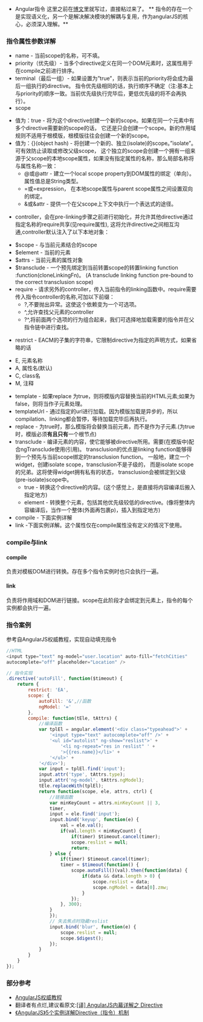 * Angular指令
这里之前在[博文](http://yipeng.info/p/5728166902b77eca70929c83)里就写过，直接粘过来了。
** 指令的存在一个是实现语义化，另一个是解决解决模块的解耦与复用，作为angularJS的核心，必须深入理解。**
<!-- more -->

### 指令属性参数详解
*  name - 当前scope的名称，可不填。
*  priority（优先级）- 当多个directive定义在同一个DOM元素时，这属性用于在compile之前进行排序。
*  terminal（最后一组）- 如果设置为”true”，则表示当前的priority将会成为最后一组执行的directive。
  指令优先级相同的话，执行顺序不确定（注:基本上与priority的顺序一致。当前优先级执行完毕后，更低优先级的将不会再执行）。
*  scope
 - 值为：true - 将为这个directive创建一个新的scope。如果在同一个元素中有多个directive需要新的scope的话，
   它还是只会创建一个scope。新的作用域规则不适用于根模版，根模版往往会创建一个新的scope。
 - 值为：{}(object hash) - 将创建一个新的、独立(isolate)的scope。”isolate”。可有效防止读取或修改父级scope，
   这个独立的scope会创建一个拥有一组来源于父scope的本地scope属性，如果没有指定属性的名称，那么局部名称将与属性名称一致：
    + @或@attr - 建立一个local scope property到DOM属性的绑定（单向）。属性值总是String类型。
    + =或=expression， 在本地scope属性与parent scope属性之间设置双向的绑定。
    + &或&attr - 提供一个在父scope上下文中执行一个表达式的途径。
*  controller，会在pre-linking步骤之前进行初始化，并允许其他directive通过指定名称的require共享(见require属性),
   这将允许directive之间相互沟通,controller默认注入了以下本地对象：
  - $scope - 与当前元素结合的scope
  - $element - 当前的元素
  - $attrs - 当前元素的属性对象
  - $transclude - 一个预先绑定到当前转置scope的转置linking function :function(cloneLinkingFn)。
    (A  transclude linking function pre-bound to the correct transclusion scope)
  - require - 请求另外的controller，传入当前指令的linking函数中。require需要传入指令controller的名称,可加以下前缀：
    + ?,不要抛出异常。这使这个依赖变为一个可选项。
    + ^,允许查找父元素的controller
    + ?^,将前面两个选项的行为组合起来，我们可选择地加载需要的指令并在父指令链中进行查找。
*  restrict - EACM的子集的字符串，它限制directive为指定的声明方式，如果省略的话
 - E, 元素名称
 - A, 属性名(默认)
 - C, class名
 - M, 注释
*  template - 如果replace 为true，则将模版内容替换当前的HTML元素;如果为false，则将当作子元素处理。
*  templateUrl - 通过指定的url进行加载。因为模版加载是异步的，所以compilation、linking都会暂停，等待加载完毕后再执行。
*  replace - 为true时，那么模版将会替换当前元素，而不是作为子元素.(为true时，模版必须**有且只有**一个根节点)
*  transclude - 编译元素的内容，使它能够被directive所用。需要(在模版中)配合ngTransclude使用(引用)。
   transclusion的优点是linking function能够得到一个预先与当前scope绑定的transclusion function。
   一般地，建立一个widget，创建isolate scope，transclusion不是子级的，
   而是isolate scope的兄弟。这将使得widget拥有私有的状态，
   transclusion会被绑定到父级(pre-isolate)scope中。
   - true - 转换这个directive的内容。(这个感觉上，是直接将内容编译后搬入指定地方)
   - element - 转换整个元素，包括其他优先级较低的directive。(像将整体内容编译后，当作一个整体(外面再包裹p)，插入到指定地方)
*  compile - 下面实例详解
*  link -下面实例详解。这个属性仅在compile属性没有定义的情况下使用。

### compile与link
#### compile
负责对模板DOM进行转换。存在多个指令实例时也只会执行一遍。
#### link
负责将作用域和DOM进行链接。scope在此阶段才会绑定到元素上，指令的每个实例都会执行一遍。

### 指令案例
参考自AngularJS权威教程，实现自动填充指令

```javascript
//HTML
<input type="text" ng-model="user.location" auto-fill="fetchCities"
autocomplete="off" placeholder="Location" />

// 指令实现
.directive('autoFill', function($timeout) {
    return {
        restrict: 'EA',
        scope: {
            autoFill: '&',//函数
            ngModel: '='
        },
        compile: function(tEle, tAttrs) {
            //编译函数
            var tplEl = angular.element('<div class="typeahead">' +
                '<input type="text" autocomplete="off" />' +
                '<ul id="autolist" ng-show="reslist">' +
                    '<li ng-repeat="res in reslist" ' +
                    '>{{res.name}}</li>' +
                '</ul>' +
            '</div>');
            var input = tplEl.find('input');
            input.attr('type', tAttrs.type);
            input.attr('ng-model', tAttrs.ngModel);
            tEle.replaceWith(tplEl);
            return function(scope, ele, attrs, ctrl) {
                //链接函数
                var minKeyCount = attrs.minKeyCount || 3,
                timer,
                input = ele.find('input');
                input.bind('keyup', function(e) {
                    val = ele.val();
                    if(val.length < minKeyCount) {
                        if(timer) $timeout.cancel(timer);
                        scope.reslist = null;
                        return;
                } else {
                    if(timer) $timeout.cancel(timer);
                    timer = $timeout(function() {
                        scope.autoFill()(val).then(function(data) {
                            if(data && data.length > 0) {
                                scope.reslist = data;
                                scope.ngModel = data[0].zmw;
                            }
                        });
                    }, 300);
                }
                });
                // 失去焦点时隐藏reslist
                input.bind('blur', function(e) {
                    scope.reslist = null;
                    scope.$digest();
                });
            }
        }
    }
});
```

### 部分参考
* [AngularJS权威教程](https://book.douban.com/subject/25945442/)
* 翻译者有点烂,建议看原文:[[译] AngularJS内幕详解之 Directive](http://www.w3ctech.com/topic/1612)
* [《AngularJS》5个实例详解Directive（指令）机制](http://damoqiongqiu.iteye.com/blog/1917971)
